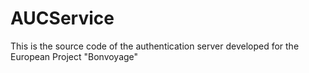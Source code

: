 # AUCService
This is the source code of the authentication server developed for the European Project "Bonvoyage"
